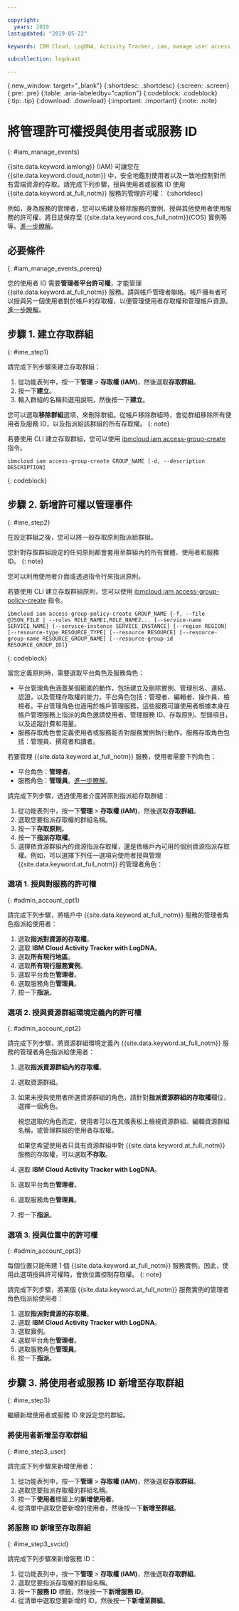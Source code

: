 ```yaml
---

copyright:
  years: 2019
lastupdated: "2019-05-22"

keywords: IBM Cloud, LogDNA, Activity Tracker, iam, manage user access, viewer

subcollection: logdnaat

---
```


{:new_window: target="_blank"}
{:shortdesc: .shortdesc}
{:screen: .screen}
{:pre: .pre}
{:table: .aria-labeledby="caption"}
{:codeblock: .codeblock}
{:tip: .tip}
{:download: .download}
{:important: .important}
{:note: .note}

 
# 將管理許可權授與使用者或服務 ID
{: #iam_manage_events}

{{site.data.keyword.iamlong}} (IAM) 可讓您在 {{site.data.keyword.cloud_notm}} 中，安全地鑑別使用者以及一致地控制對所有雲端資源的存取。請完成下列步驟，授與使用者或服務 ID 使用 {{site.data.keyword.at_full_notm}} 服務的管理許可權：
{:shortdesc}

例如，身為服務的管理者，您可以佈建及移除服務的實例、授與其他使用者使用服務的許可權、將日誌保存至 {{site.data.keyword.cos_full_notm}}(COS) 實例等等。[進一步瞭解](/docs/services/Activity-Tracker-with-LogDNA?topic=logdnaat-iam#iam)。

## 必要條件
{: #iam_manage_events_prereq}

您的使用者 ID 需要**管理者平台許可權**，才能管理 {{site.data.keyword.at_full_notm}} 服務。請與帳戶管理者聯絡。帳戶擁有者可以授與另一個使用者對於帳戶的存取權，以便管理使用者存取權和管理帳戶資源。[進一步瞭解](/docs/iam?topic=iam-userroles)。


## 步驟 1. 建立存取群組
{: #ime_step1}

請完成下列步驟來建立存取群組：

1. 從功能表列中，按一下**管理** &gt; **存取權 (IAM)**，然後選取**存取群組**。
2. 按一下**建立**。
3. 輸入群組的名稱和選用說明，然後按一下**建立**。

您可以選取**移除群組**選項，來刪除群組。從帳戶移除群組時，會從群組移除所有使用者及服務 ID，以及指派給該群組的所有存取權。
{: note}

若要使用 CLI 建立存取群組，您可以使用 [ibmcloud iam access-group-create](/docs/cli/reference/ibmcloud?topic=cloud-cli-ibmcloud_commands_iam#ibmcloud_iam_access_group_create) 指令。
```
ibmcloud iam access-group-create GROUP_NAME [-d, --description DESCRIPTION]
```
{: codeblock}




## 步驟 2. 新增許可權以管理事件
{: #ime_step2}

在設定群組之後，您可以將一般存取原則指派給群組。 

您針對存取群組設定的任何原則都會套用至群組內的所有實體、使用者和服務 ID。
{: note}

您可以利用使用者介面或透過指令行來指派原則。

若要使用 CLI 建立存取群組原則，您可以使用 [ibmcloud iam access-group-policy-create](/docs/cli/reference/ibmcloud?topic=cloud-cli-ibmcloud_commands_iam#ibmcloud_iam_access_group_policy_create) 指令。

```
ibmcloud iam access-group-policy-create GROUP_NAME {-f, --file @JSON_FILE | --roles ROLE_NAME1,ROLE_NAME2... [--service-name SERVICE_NAME] [--service-instance SERVICE_INSTANCE] [--region REGION] [--resource-type RESOURCE_TYPE] [--resource RESOURCE] [--resource-group-name RESOURCE_GROUP_NAME] [--resource-group-id RESOURCE_GROUP_ID]}
```
{: codeblock}

當您定義原則時，需要選取平台角色及服務角色：
* 平台管理角色涵蓋某個範圍的動作，包括建立及刪除實例、管理別名、連結、認證，以及管理存取權的能力。平台角色包括：管理者、編輯者、操作員、檢視者。平台管理角色也適用於帳戶管理服務，這些服務可讓使用者根據本身在帳戶管理服務上指派的角色邀請使用者、管理服務 ID、存取原則、型錄項目，以及追蹤計費和用量。
* 服務存取角色會定義使用者或服務能否對服務實例執行動作。服務存取角色包括：管理員、撰寫者和讀者。

若要管理 {{site.data.keyword.at_full_notm}} 服務，使用者需要下列角色：
* 平台角色：**管理者**。 
* 服務角色：**管理員**。[進一步瞭解](/docs/services/Activity-Tracker-with-LogDNA?topic=logdnaat-iam#iam)。

請完成下列步驟，透過使用者介面將原則指派給存取群組：

1. 從功能表列中，按一下**管理** &gt; **存取權 (IAM)**，然後選取**存取群組**。
2. 選取您要指派存取權的群組名稱。 
3. 按一下**存取原則**。
4. 按一下**指派存取權**。
5. 選擇依資源群組內的資源指派存取權，還是依帳戶內可用的個別資源指派存取權。例如，可以選擇下列任一選項向使用者授與管理 {{site.data.keyword.at_full_notm}} 的管理者角色：

### 選項 1. 授與對服務的許可權
{: #admin_account_opt1}

請完成下列步驟，將帳戶中 {{site.data.keyword.at_full_notm}} 服務的管理者角色指派給使用者： 

1. 選取**指派對資源的存取權**。
2. 選取 **IBM Cloud Activity Tracker with LogDNA**。
3. 選取**所有現行地區**。
4. 選取**所有現行服務實例**。
5. 選取平台角色**管理者**。
6. 選取服務角色**管理員**。
7. 按一下**指派**。

### 選項 2. 授與資源群組環境定義內的許可權
{: #admin_account_opt2}

請完成下列步驟，將資源群組環境定義內 {{site.data.keyword.at_full_notm}} 服務的管理者角色指派給使用者： 

1. 選取**指派資源群組內的存取權**。
2. 選取資源群組。
3. 如果未授與使用者所選資源群組的角色，請針對**指派資源群組的存取權**欄位，選擇一個角色。 

    視您選取的角色而定，使用者可以在其儀表板上檢視資源群組、編輯資源群組名稱，或管理群組的使用者存取權。 
    
    如果您希望使用者只具有資源群組中對 {{site.data.keyword.at_full_notm}} 服務的存取權，可以選取**不存取**。

4. 選取 **IBM Cloud Activity Tracker with LogDNA**。
5. 選取平台角色**管理者**。
6. 選取服務角色**管理員**。
7. 按一下**指派**。

### 選項 3. 授與位置中的許可權
{: #admin_account_opt3}

每個位置只能佈建 1 個 {{site.data.keyword.at_full_notm}} 服務實例。因此，使用此選項授與許可權時，會依位置控制存取權。
{: note}

請完成下列步驟，將某個 {{site.data.keyword.at_full_notm}} 服務實例的管理者角色指派給使用者： 

1. 選取**指派對資源的存取權**。
2. 選取 **IBM Cloud Activity Tracker with LogDNA**。
3. 選取實例。
4. 選取平台角色**管理者**。
5. 選取服務角色**管理員**。
6. 按一下**指派**。



## 步驟 3. 將使用者或服務 ID 新增至存取群組
{: #ime_step3}

繼續新增使用者或服務 ID 來設定您的群組。

### 將使用者新增至存取群組
{: #ime_step3_user}

請完成下列步驟來新增使用者：

1. 從功能表列中，按一下**管理** &gt; **存取權 (IAM)**，然後選取**存取群組**。
2. 選取您要指派存取權的群組名稱。 
3. 按一下**使用者**標籤上的**新增使用者**。
4. 從清單中選取您要新增的使用者，然後按一下**新增至群組**。


### 將服務 ID 新增至存取群組
{: #ime_step3_svcid}

請完成下列步驟來新增服務 ID：

1. 從功能表列中，按一下**管理** &gt; **存取權 (IAM)**，然後選取**存取群組**。
2. 選取您要指派存取權的群組名稱。 
3. 按一下**服務 ID** 標籤，然後按一下**新增服務 ID**。
4. 從清單中選取您要新增的 ID，然後按一下**新增至群組**。




